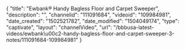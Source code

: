 {
    "title": "Ewbank&reg; Handy Bagless Floor and Carpet Sweeper",
    "description": "",
    "channelid": "111091684",
    "videoid": "109984981",
    "date_created": "1502521782",
    "date_modified": "1504049174",
    "type": "captivate",
    "layout": "channelVideo",
    "url": "\/bbbusa-latest-videos\/ewbank\u00c2-handy-bagless-floor-and-carpet-sweeper-3-notes\/111091684-109984981"
}